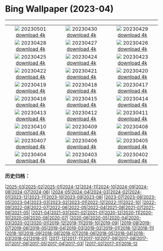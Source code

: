 # Bing Wallpaper (2023-04)
**************
| | | |
| :----: | :----: | :----: |
| ![](https://www.bing.com/th?id=OHR.ExteriorPreservationHall_EN-CA2845933344_1920x1080.jpg) 20230501 [download 4k](https://www.bing.com/th?id=OHR.ExteriorPreservationHall_EN-CA2845933344_UHD.jpg) | ![](https://www.bing.com/th?id=OHR.JTNPMilkyWay_EN-CA2545299911_1920x1080.jpg) 20230430 [download 4k](https://www.bing.com/th?id=OHR.JTNPMilkyWay_EN-CA2545299911_UHD.jpg) | ![](https://www.bing.com/th?id=OHR.MariposaGrove_EN-CA6831249585_1920x1080.jpg) 20230429 [download 4k](https://www.bing.com/th?id=OHR.MariposaGrove_EN-CA6831249585_UHD.jpg) |
| ![](https://www.bing.com/th?id=OHR.SouthPadre_EN-CA1260727750_1920x1080.jpg) 20230428 [download 4k](https://www.bing.com/th?id=OHR.SouthPadre_EN-CA1260727750_UHD.jpg) | ![](https://www.bing.com/th?id=OHR.SulphurMountain_EN-CA6114398245_1920x1080.jpg) 20230427 [download 4k](https://www.bing.com/th?id=OHR.SulphurMountain_EN-CA6114398245_UHD.jpg) | ![](https://www.bing.com/th?id=OHR.AdelieWPD_EN-CA9843813633_1920x1080.jpg) 20230426 [download 4k](https://www.bing.com/th?id=OHR.AdelieWPD_EN-CA9843813633_UHD.jpg) |
| ![](https://www.bing.com/th?id=OHR.FranconianWineCellar_EN-CA7671304444_1920x1080.jpg) 20230425 [download 4k](https://www.bing.com/th?id=OHR.FranconianWineCellar_EN-CA7671304444_UHD.jpg) | ![](https://www.bing.com/th?id=OHR.StuttgartPublicLibrary_EN-CA7363462491_1920x1080.jpg) 20230424 [download 4k](https://www.bing.com/th?id=OHR.StuttgartPublicLibrary_EN-CA7363462491_UHD.jpg) | ![](https://www.bing.com/th?id=OHR.EarthDayFox_EN-CA7029456092_1920x1080.jpg) 20230423 [download 4k](https://www.bing.com/th?id=OHR.EarthDayFox_EN-CA7029456092_UHD.jpg) |
| ![](https://www.bing.com/th?id=OHR.ProcidaItaly_EN-CA6765392196_1920x1080.jpg) 20230422 [download 4k](https://www.bing.com/th?id=OHR.ProcidaItaly_EN-CA6765392196_UHD.jpg) | ![](https://www.bing.com/th?id=OHR.YuanyangChina_EN-CA2675419063_1920x1080.jpg) 20230421 [download 4k](https://www.bing.com/th?id=OHR.YuanyangChina_EN-CA2675419063_UHD.jpg) | ![](https://www.bing.com/th?id=OHR.TaiwanYuhina_EN-CA4124062370_1920x1080.jpg) 20230420 [download 4k](https://www.bing.com/th?id=OHR.TaiwanYuhina_EN-CA4124062370_UHD.jpg) |
| ![](https://www.bing.com/th?id=OHR.MPPUnesco_EN-CA6408902104_1920x1080.jpg) 20230419 [download 4k](https://www.bing.com/th?id=OHR.MPPUnesco_EN-CA6408902104_UHD.jpg) | ![](https://www.bing.com/th?id=OHR.OneThousandSprings_EN-CA1056880093_1920x1080.jpg) 20230418 [download 4k](https://www.bing.com/th?id=OHR.OneThousandSprings_EN-CA1056880093_UHD.jpg) | ![](https://www.bing.com/th?id=OHR.KiteDay_EN-CA8350748247_1920x1080.jpg) 20230417 [download 4k](https://www.bing.com/th?id=OHR.KiteDay_EN-CA8350748247_UHD.jpg) |
| ![](https://www.bing.com/th?id=OHR.Thecherryblossomtrees_EN-CA3305623267_1920x1080.jpg) 20230416 [download 4k](https://www.bing.com/th?id=OHR.Thecherryblossomtrees_EN-CA3305623267_UHD.jpg) | ![](https://www.bing.com/th?id=OHR.RedSeaStars_EN-CA6634139553_1920x1080.jpg) 20230415 [download 4k](https://www.bing.com/th?id=OHR.RedSeaStars_EN-CA6634139553_UHD.jpg) | ![](https://www.bing.com/th?id=OHR.PhloxSubulata_EN-CA3551563589_1920x1080.jpg) 20230414 [download 4k](https://www.bing.com/th?id=OHR.PhloxSubulata_EN-CA3551563589_UHD.jpg) |
| ![](https://www.bing.com/th?id=OHR.EuropeFromISS_EN-CA6668043874_1920x1080.jpg) 20230413 [download 4k](https://www.bing.com/th?id=OHR.EuropeFromISS_EN-CA6668043874_UHD.jpg) | ![](https://www.bing.com/th?id=OHR.TheCanadaContinentalDivide_EN-CA2081857891_1920x1080.jpg) 20230412 [download 4k](https://www.bing.com/th?id=OHR.TheCanadaContinentalDivide_EN-CA2081857891_UHD.jpg) | ![](https://www.bing.com/th?id=OHR.ElephantTwins_EN-CA6312430461_1920x1080.jpg) 20230411 [download 4k](https://www.bing.com/th?id=OHR.ElephantTwins_EN-CA6312430461_UHD.jpg) |
| ![](https://www.bing.com/th?id=OHR.LithuanianEggs_EN-CA6217533771_1920x1080.jpg) 20230410 [download 4k](https://www.bing.com/th?id=OHR.LithuanianEggs_EN-CA6217533771_UHD.jpg) | ![](https://www.bing.com/th?id=OHR.NIrelandGiants_EN-CA5069390494_1920x1080.jpg) 20230409 [download 4k](https://www.bing.com/th?id=OHR.NIrelandGiants_EN-CA5069390494_UHD.jpg) | ![](https://www.bing.com/th?id=OHR.KitsAspen_EN-CA5946342472_1920x1080.jpg) 20230408 [download 4k](https://www.bing.com/th?id=OHR.KitsAspen_EN-CA5946342472_UHD.jpg) |
| ![](https://www.bing.com/th?id=OHR.ArizonaPinkMoon_EN-CA3081342406_1920x1080.jpg) 20230407 [download 4k](https://www.bing.com/th?id=OHR.ArizonaPinkMoon_EN-CA3081342406_UHD.jpg) | ![](https://www.bing.com/th?id=OHR.BlackGrouseLekking_EN-CA3757244382_1920x1080.jpg) 20230406 [download 4k](https://www.bing.com/th?id=OHR.BlackGrouseLekking_EN-CA3757244382_UHD.jpg) | ![](https://www.bing.com/th?id=OHR.CanadianMuseumforHumanRights_EN-CA1657047279_1920x1080.jpg) 20230405 [download 4k](https://www.bing.com/th?id=OHR.CanadianMuseumforHumanRights_EN-CA1657047279_UHD.jpg) |
| ![](https://www.bing.com/th?id=OHR.HonaunauNP_EN-CA3475856618_1920x1080.jpg) 20230404 [download 4k](https://www.bing.com/th?id=OHR.HonaunauNP_EN-CA3475856618_UHD.jpg) | ![](https://www.bing.com/th?id=OHR.JavaBromo_EN-CA8165428782_1920x1080.jpg) 20230403 [download 4k](https://www.bing.com/th?id=OHR.JavaBromo_EN-CA8165428782_UHD.jpg) | ![](https://www.bing.com/th?id=OHR.FrogMonth_EN-CA3345030544_1920x1080.jpg) 20230402 [download 4k](https://www.bing.com/th?id=OHR.FrogMonth_EN-CA3345030544_UHD.jpg) |

### 历史归档：

|[2025-03](bing/2025-03/2025-03.md)|[2025-02](bing/2025-02/2025-02.md)|[2025-01](bing/2025-01/2025-01.md)|[2024-12](bing/2024-12/2024-12.md)|[2024-11](bing/2024-11/2024-11.md)|[2024-10](bing/2024-10/2024-10.md)|[2024-09](bing/2024-09/2024-09.md)|[2024-08](bing/2024-08/2024-08.md)|[2024-07](bing/2024-07/2024-07.md)|[2024-06](bing/2024-06/2024-06.md)|
|[2024-05](bing/2024-05/2024-05.md)|[2024-04](bing/2024-04/2024-04.md)|[2024-03](bing/2024-03/2024-03.md)|[2024-02](bing/2024-02/2024-02.md)|[2024-01](bing/2024-01/2024-01.md)|[2023-12](bing/2023-12/2023-12.md)|[2023-11](bing/2023-11/2023-11.md)|[2023-10](bing/2023-10/2023-10.md)|[2023-09](bing/2023-09/2023-09.md)|[2023-08](bing/2023-08/2023-08.md)|
|[2023-07](bing/2023-07/2023-07.md)|[2023-06](bing/2023-06/2023-06.md)|[2023-05](bing/2023-05/2023-05.md)|[2023-04](bing/2023-04/2023-04.md)|[2023-03](bing/2023-03/2023-03.md)|[2023-02](bing/2023-02/2023-02.md)|[2023-01](bing/2023-01/2023-01.md)|[2022-12](bing/2022-12/2022-12.md)|[2022-11](bing/2022-11/2022-11.md)|[2022-10](bing/2022-10/2022-10.md)|
|[2022-09](bing/2022-09/2022-09.md)|[2022-08](bing/2022-08/2022-08.md)|[2022-07](bing/2022-07/2022-07.md)|[2022-06](bing/2022-06/2022-06.md)|[2022-05](bing/2022-05/2022-05.md)|[2022-04](bing/2022-04/2022-04.md)|[2021-08](bing/2021-08/2021-08.md)|[2021-07](bing/2021-07/2021-07.md)|[2021-06](bing/2021-06/2021-06.md)|[2021-05](bing/2021-05/2021-05.md)|
|[2021-04](bing/2021-04/2021-04.md)|[2021-03](bing/2021-03/2021-03.md)|[2021-02](bing/2021-02/2021-02.md)|[2021-01](bing/2021-01/2021-01.md)|[2020-12](bing/2020-12/2020-12.md)|[2020-11](bing/2020-11/2020-11.md)|[2020-10](bing/2020-10/2020-10.md)|[2020-09](bing/2020-09/2020-09.md)|[2020-08](bing/2020-08/2020-08.md)|[2020-07](bing/2020-07/2020-07.md)|
|[2020-06](bing/2020-06/2020-06.md)|[2020-05](bing/2020-05/2020-05.md)|[2020-04](bing/2020-04/2020-04.md)|[2020-03](bing/2020-03/2020-03.md)|[2020-02](bing/2020-02/2020-02.md)|[2020-01](bing/2020-01/2020-01.md)|[2019-12](bing/2019-12/2019-12.md)|[2019-11](bing/2019-11/2019-11.md)|[2019-10](bing/2019-10/2019-10.md)|[2019-09](bing/2019-09/2019-09.md)|
|[2019-08](bing/2019-08/2019-08.md)|[2019-07](bing/2019-07/2019-07.md)|[2019-06](bing/2019-06/2019-06.md)|[2019-05](bing/2019-05/2019-05.md)|[2019-04](bing/2019-04/2019-04.md)|[2019-03](bing/2019-03/2019-03.md)|[2019-02](bing/2019-02/2019-02.md)|[2019-01](bing/2019-01/2019-01.md)|[2018-12](bing/2018-12/2018-12.md)|[2018-11](bing/2018-11/2018-11.md)|
|[2018-10](bing/2018-10/2018-10.md)|[2018-09](bing/2018-09/2018-09.md)|[2018-08](bing/2018-08/2018-08.md)|[2018-07](bing/2018-07/2018-07.md)|[2018-06](bing/2018-06/2018-06.md)|[2018-05](bing/2018-05/2018-05.md)|[2018-04](bing/2018-04/2018-04.md)|[2018-03](bing/2018-03/2018-03.md)|[2018-02](bing/2018-02/2018-02.md)|[2018-01](bing/2018-01/2018-01.md)|
|[2017-12](bing/2017-12/2017-12.md)|[2017-11](bing/2017-11/2017-11.md)|[2017-10](bing/2017-10/2017-10.md)|[2017-09](bing/2017-09/2017-09.md)|[2017-08](bing/2017-08/2017-08.md)|[2017-07](bing/2017-07/2017-07.md)|[2017-06](bing/2017-06/2017-06.md)|[2017-05](bing/2017-05/2017-05.md)|[2017-04](bing/2017-04/2017-04.md)|[2017-03](bing/2017-03/2017-03.md)|
|[2017-02](bing/2017-02/2017-02.md)|[2017-01](bing/2017-01/2017-01.md)|[2016-12](bing/2016-12/2016-12.md)